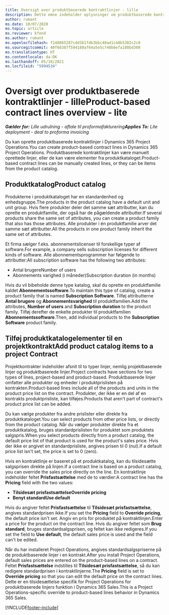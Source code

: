 ```yaml
---
title: Oversigt over produktbaserede kontraktlinjer - lille
description: Dette emne indeholder oplysninger om produktbaserede kontraktlinjer.
author: rumant
ms.date: 10/07/2020
ms.topic: article
ms.reviewer: kfend
ms.author: rumant
ms.openlocfilehash: f248865287cdd3b1fdb3bbc40ad1c48b5302c2c0
ms.sourcegitcommit: 40f68387f594180af64a5e5c748b6efa188bd300
ms.translationtype: HT
ms.contentlocale: da-DK
ms.lasthandoff: 05/10/2021
ms.locfileid: "5994534"
---
```

# <a name="product-based-contract-lines-overview---lite"></a><span data-ttu-id="b430a-103">Oversigt over produktbaserede kontraktlinjer - lille</span><span class="sxs-lookup"><span data-stu-id="b430a-103">Product-based contract lines overview - lite</span></span>

<span data-ttu-id="b430a-104">_**Gælder for:** Lille udrulning - aftale til proformafakturering_</span><span class="sxs-lookup"><span data-stu-id="b430a-104">_**Applies To:** Lite deployment - deal to proforma invoicing_</span></span>

<span data-ttu-id="b430a-105">Du kan oprette produktbaserede kontraktlinjer i Dynamics 365 Project Operations.</span><span class="sxs-lookup"><span data-stu-id="b430a-105">You can create product-based contract lines in Dynamics 365 Project Operations.</span></span> <span data-ttu-id="b430a-106">Produktbaserede kontraktlinjer kan være manuelt oprettede linjer, eller de kan være elementer fra produktkataloget.</span><span class="sxs-lookup"><span data-stu-id="b430a-106">Product-based contract lines can be manually created lines, or they can be items from the product catalog.</span></span>

## <a name="product-catalog"></a><span data-ttu-id="b430a-107">Produktkatalog</span><span class="sxs-lookup"><span data-stu-id="b430a-107">Product catalog</span></span>

<span data-ttu-id="b430a-108">Produkterne i produktkataloget har en standardenhed og enhedsgruppe.</span><span class="sxs-lookup"><span data-stu-id="b430a-108">The products in the product catalog have a default unit and unit group.</span></span> <span data-ttu-id="b430a-109">Hvis flere produkter deler det samme sæt attributter, kan du oprette en produktfamilie, der også har de pågældende attributter.</span><span class="sxs-lookup"><span data-stu-id="b430a-109">If several products share the same set of attributes, you can create a product family that also has those attributes.</span></span> <span data-ttu-id="b430a-110">Alle produkter i én produktfamilie arver det samme sæt attributter.</span><span class="sxs-lookup"><span data-stu-id="b430a-110">All the products in one product family inherit the same set of attributes.</span></span>

<span data-ttu-id="b430a-111">Et firma sælger f.eks. abonnementslicenser til forskellige typer af software.</span><span class="sxs-lookup"><span data-stu-id="b430a-111">For example, a company sells subscription licenses for different kinds of software.</span></span> <span data-ttu-id="b430a-112">Alle abonnementsprogrammer har følgende to attributter:</span><span class="sxs-lookup"><span data-stu-id="b430a-112">All subscription software has the following two attributes:</span></span>

- <span data-ttu-id="b430a-113">Antal brugere</span><span class="sxs-lookup"><span data-stu-id="b430a-113">Number of users</span></span>
- <span data-ttu-id="b430a-114">Abonnements varighed (i måneder)</span><span class="sxs-lookup"><span data-stu-id="b430a-114">Subscription duration (in months)</span></span>

<span data-ttu-id="b430a-115">Hvis du vil bibeholde denne type katalog, skal du oprette en produktfamilie kaldet **Abonnementssoftware**.</span><span class="sxs-lookup"><span data-stu-id="b430a-115">To maintain this type of catalog, create a product family that is named **Subscription Software**.</span></span> <span data-ttu-id="b430a-116">Tilføj attributterne **Antal brugere** og **Abonnementsvarighed** til produktfamilien.</span><span class="sxs-lookup"><span data-stu-id="b430a-116">Add the attributes, **Number of users** and **Subscription duration** to the product family.</span></span> <span data-ttu-id="b430a-117">Tilføj derefter de enkelte produkter til produktfamilien **Abonnementssoftware**.</span><span class="sxs-lookup"><span data-stu-id="b430a-117">Then, add individual products to the **Subscription Software** product family.</span></span>

## <a name="add-product-catalog-items-to-a-project-contract"></a><span data-ttu-id="b430a-118">Tilføj produktkatalogelementer til en projektkontrakt</span><span class="sxs-lookup"><span data-stu-id="b430a-118">Add product catalog items to a project Contract</span></span>

<span data-ttu-id="b430a-119">Projektkontrakter indeholder afsnit til to typer linjer, nemlig projektbaserede linjer og produktbaserede linjer.</span><span class="sxs-lookup"><span data-stu-id="b430a-119">Project contracts have sections for two types of lines, project-based and product-based.</span></span> <span data-ttu-id="b430a-120">Produktbaserede linjer omfatter alle produkter og enheder i produktprislisten på kontrakten.</span><span class="sxs-lookup"><span data-stu-id="b430a-120">Product-based lines include all of the products and units in the product price list on the contract.</span></span> <span data-ttu-id="b430a-121">Produkter, der ikke er en del af en kontrakts produktprisliste, kan tilføjes.</span><span class="sxs-lookup"><span data-stu-id="b430a-121">Products that aren't part of contract's product price list can be added.</span></span>

<span data-ttu-id="b430a-122">Du kan vælge produkter fra andre prislister eller direkte fra produktkataloget.</span><span class="sxs-lookup"><span data-stu-id="b430a-122">You can select products from other price lists, or directly from the product catalog.</span></span> <span data-ttu-id="b430a-123">Når du vælger produkter direkte fra et produktkatalog, bruges standardprislisten for produktet som produktets salgspris.</span><span class="sxs-lookup"><span data-stu-id="b430a-123">When you select products directly from a product catalog, the default price list of that product is used for the product's sales price.</span></span> <span data-ttu-id="b430a-124">Hvis der ikke er angivet en standardprisliste, angives prisen til 0 (nul).</span><span class="sxs-lookup"><span data-stu-id="b430a-124">If a default price list isn't set, the price is set to 0 (zero).</span></span>

<span data-ttu-id="b430a-125">Hvis en kontraktlinje er baseret på et produktkatalog, kan du tilsidesætte salgsprisen direkte på linjen.</span><span class="sxs-lookup"><span data-stu-id="b430a-125">If a contract line is based on a product catalog, you can override the sales price directly on the line.</span></span> <span data-ttu-id="b430a-126">En kontraktlinje indeholder feltet **Prisfastsættelse** med de to værdier:</span><span class="sxs-lookup"><span data-stu-id="b430a-126">A contract line has the **Pricing** field with the two values:</span></span>

- <span data-ttu-id="b430a-127">**Tilsidesæt prisfastsættelse**</span><span class="sxs-lookup"><span data-stu-id="b430a-127">**Override pricing**</span></span>
- <span data-ttu-id="b430a-128">**Benyt standard**</span><span class="sxs-lookup"><span data-stu-id="b430a-128">**Use default**</span></span>

<span data-ttu-id="b430a-129">Hvis du angiver feltet **Prisfastsættelse** til **Tilsidesæt prisfastsættelse**, angives standardprisen ikke.</span><span class="sxs-lookup"><span data-stu-id="b430a-129">If you set the **Pricing** field to **Override pricing**, the default price isn't set.</span></span> <span data-ttu-id="b430a-130">Angiv en pris for produktet på kontraktlinjen.</span><span class="sxs-lookup"><span data-stu-id="b430a-130">Enter a price for the product on the contract line.</span></span> <span data-ttu-id="b430a-131">Hvis du angiver feltet som **Brug standard**, bruges standardsalgsprisen, og feltet kan ikke redigeres.</span><span class="sxs-lookup"><span data-stu-id="b430a-131">If you set the field to **Use default**, the default sales price is used and the field can't be edited.</span></span>

<span data-ttu-id="b430a-132">Når du har installeret Project Operations, angives standardsalgspriserne på de produktbaserede linjer i en kontrakt.</span><span class="sxs-lookup"><span data-stu-id="b430a-132">After you install Project Operations, default sales prices are entered on the product-based lines on a contract.</span></span> <span data-ttu-id="b430a-133">Feltet **Prisfastsættelse** indstilles til **Tilsidesæt prisfastsættelse**, så du kan redigere standardprisen i kontraktlinjerne.</span><span class="sxs-lookup"><span data-stu-id="b430a-133">The **Pricing** field is set to **Override pricing** so that you can edit the default price on the contract lines.</span></span> <span data-ttu-id="b430a-134">Dette er en tilsidesættelse specifik for Project Operations for produktbaserede linjers funktion i Dynamics 365 Sales.</span><span class="sxs-lookup"><span data-stu-id="b430a-134">This is a Project Operations-specific override to product-based lines behavior in Dynamics 365 Sales.</span></span>


[!INCLUDE[footer-include](../../includes/footer-banner.md)]
